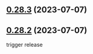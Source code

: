 ## [0.28.3](https://github.com/likec4/likec4/compare/v0.28.1...v0.28.3) (2023-07-07)

## [0.28.2](https://github.com/likec4/likec4/compare/v0.28.1...v0.28.2) (2023-07-07)

trigger release
